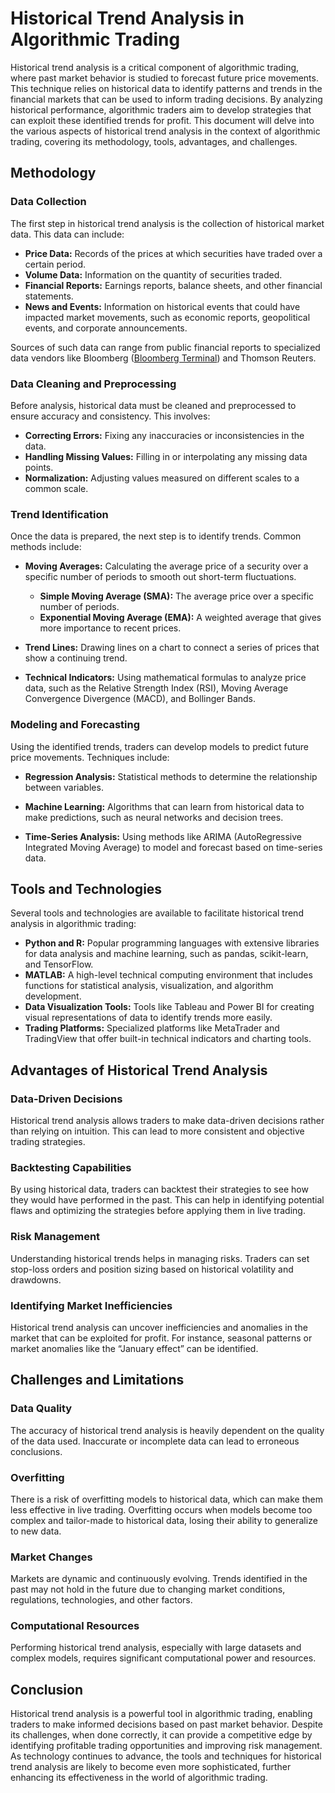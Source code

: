# Historical Trend Analysis in Algorithmic Trading

Historical trend analysis is a critical component of algorithmic trading, where past market behavior is studied to forecast future price movements. This technique relies on historical data to identify patterns and trends in the financial markets that can be used to inform trading decisions. By analyzing historical performance, algorithmic traders aim to develop strategies that can exploit these identified trends for profit. This document will delve into the various aspects of historical trend analysis in the context of algorithmic trading, covering its methodology, tools, advantages, and challenges.

## Methodology

### Data Collection

The first step in historical trend analysis is the collection of historical market data. This data can include:

- **Price Data:** Records of the prices at which securities have traded over a certain period.
- **Volume Data:** Information on the quantity of securities traded.
- **Financial Reports:** Earnings reports, balance sheets, and other financial statements.
- **News and Events:** Information on historical events that could have impacted market movements, such as economic reports, geopolitical events, and corporate announcements.

Sources of such data can range from public financial reports to specialized data vendors like Bloomberg ([Bloomberg Terminal](https://www.bloomberg.com/professional/solution/bloomberg-terminal/)) and Thomson Reuters. 

### Data Cleaning and Preprocessing

Before analysis, historical data must be cleaned and preprocessed to ensure accuracy and consistency. This involves:

- **Correcting Errors:** Fixing any inaccuracies or inconsistencies in the data.
- **Handling Missing Values:** Filling in or interpolating any missing data points.
- **Normalization:** Adjusting values measured on different scales to a common scale.

### Trend Identification

Once the data is prepared, the next step is to identify trends. Common methods include:

- **Moving Averages:** Calculating the average price of a security over a specific number of periods to smooth out short-term fluctuations.
  - **Simple Moving Average (SMA):** The average price over a specific number of periods.
  - **Exponential Moving Average (EMA):** A weighted average that gives more importance to recent prices.
  
- **Trend Lines:** Drawing lines on a chart to connect a series of prices that show a continuing trend.

- **Technical Indicators:** Using mathematical formulas to analyze price data, such as the Relative Strength Index (RSI), Moving Average Convergence Divergence (MACD), and Bollinger Bands.

### Modeling and Forecasting

Using the identified trends, traders can develop models to predict future price movements. Techniques include:

- **Regression Analysis:** Statistical methods to determine the relationship between variables.
- **Machine Learning:** Algorithms that can learn from historical data to make predictions, such as neural networks and decision trees.

- **Time-Series Analysis:** Using methods like ARIMA (AutoRegressive Integrated Moving Average) to model and forecast based on time-series data.

## Tools and Technologies

Several tools and technologies are available to facilitate historical trend analysis in algorithmic trading:

- **Python and R:** Popular programming languages with extensive libraries for data analysis and machine learning, such as pandas, scikit-learn, and TensorFlow.
- **MATLAB:** A high-level technical computing environment that includes functions for statistical analysis, visualization, and algorithm development.
- **Data Visualization Tools:** Tools like Tableau and Power BI for creating visual representations of data to identify trends more easily.
- **Trading Platforms:** Specialized platforms like MetaTrader and TradingView that offer built-in technical indicators and charting tools.

## Advantages of Historical Trend Analysis

### Data-Driven Decisions

Historical trend analysis allows traders to make data-driven decisions rather than relying on intuition. This can lead to more consistent and objective trading strategies.

### Backtesting Capabilities

By using historical data, traders can backtest their strategies to see how they would have performed in the past. This can help in identifying potential flaws and optimizing the strategies before applying them in live trading.

### Risk Management

Understanding historical trends helps in managing risks. Traders can set stop-loss orders and position sizing based on historical volatility and drawdowns.

### Identifying Market Inefficiencies

Historical trend analysis can uncover inefficiencies and anomalies in the market that can be exploited for profit. For instance, seasonal patterns or market anomalies like the “January effect” can be identified.

## Challenges and Limitations

### Data Quality

The accuracy of historical trend analysis is heavily dependent on the quality of the data used. Inaccurate or incomplete data can lead to erroneous conclusions.

### Overfitting

There is a risk of overfitting models to historical data, which can make them less effective in live trading. Overfitting occurs when models become too complex and tailor-made to historical data, losing their ability to generalize to new data.

### Market Changes

Markets are dynamic and continuously evolving. Trends identified in the past may not hold in the future due to changing market conditions, regulations, technologies, and other factors.

### Computational Resources

Performing historical trend analysis, especially with large datasets and complex models, requires significant computational power and resources.

## Conclusion

Historical trend analysis is a powerful tool in algorithmic trading, enabling traders to make informed decisions based on past market behavior. Despite its challenges, when done correctly, it can provide a competitive edge by identifying profitable trading opportunities and improving risk management. As technology continues to advance, the tools and techniques for historical trend analysis are likely to become even more sophisticated, further enhancing its effectiveness in the world of algorithmic trading.

